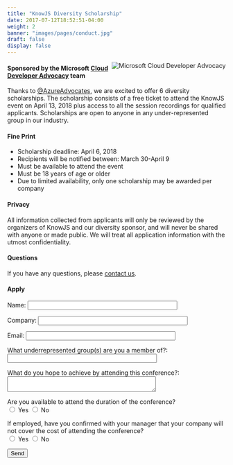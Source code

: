 ```yaml
---
title: "KnowJS Diversity Scholarship"
date: 2017-07-12T18:52:51-04:00
weight: 2
banner: "images/pages/conduct.jpg"
draft: false
display: false
---
```


<a href="https://developer.microsoft.com/en-us/advocates/index.html"><img src="/images/banners/AzureAdvocates.jpg" alt="Microsoft Cloud Developer Advocacy" style="float:right;"></a>

#### Sponsored by the Microsoft [Cloud Developer Advocacy](https://developer.microsoft.com/en-us/advocates/index.htm) team

Thanks to [@AzureAdvocates](https://twitter.com/azureadvocates), we are excited to offer 6 diversity scholarships. The scholarship consists of a free ticket to attend the KnowJS event on April 13, 2018 plus access to all the session recordings for qualified applicants. Scholarships are open to anyone in any under-represented group in our industry.

#### Fine Print

* Scholarship deadline: April 6, 2018
* Recipients will be notified between: March 30-April 9
* Must be available to attend the event
* Must be 18 years of age or older
* Due to limited availability, only one scholarship may be awarded per company

#### Privacy

All information collected from applicants will only be reviewed by the organizers of KnowJS and our diversity sponsor, and will never be shared with anyone or made public. We will treat all application information with the utmost confidentiality.

#### Questions

If you have any questions, please [contact us](/contact/).

#### Apply

<form name="apply" netlify-honeypot="bot-field" action="/contact/thanks.html" netlify>
  <p style="display:none;">
    <label>Don’t fill this out: <input name="bot-field"></label>
  </p>
  <p>
    <label>Name: <input type="text" name="name" size="40"></label>
  </p>
  <p>
    <label>Company: <input type="text" name="company" size="40"></label>
  </p>
  <p>
    <label>Email: <input type="text" name="email" size="40"></label>
  </p>
  <p>
    <label>What underrepresented group(s) are you a member of?: <input type="text" name="groups" size="40"></label>
  </p>
   <p>
    <label>What do you hope to achieve by attending this conference?: <textarea name="goals" cols="40"></textarea></label>
  </p>
  <p>
    <label>Are you available to attend the duration of the conference?<br><input type="radio" name="canAttend" value="yes"> Yes <input type="radio" name="canAttend" value="no"> No </label>
  <p>
  <p>
    <label>If employed, have you confirmed with your manager that your company will not cover the cost of attending the conference?<br><input type="radio" name="canCover" value="yes"> Yes <input type="radio" name="canCover" value="no"> No </label>
  <p>
    <button type="submit">Send</button>
  </p>
</form>